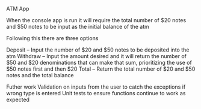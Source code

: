 ATM App

When the console app is run it will require the total number of $20 notes and $50 notes to be input as the initial balance of the atm

Following this there are three options 

Deposit – Input the number of $20 and $50 notes to be deposited into the atm
Withdraw – Input the amount desired and it will return the number of $50 and $20 denominations that can make that sum, prioritizing the use of $50 notes first and then $20
Total – Return the total number of $20 and $50 notes and the total balance 

Futher work 
Validation on inputs from the user to catch the exceptions if wrong type is entered 
Unit tests to ensure functions continue to work as expected 
